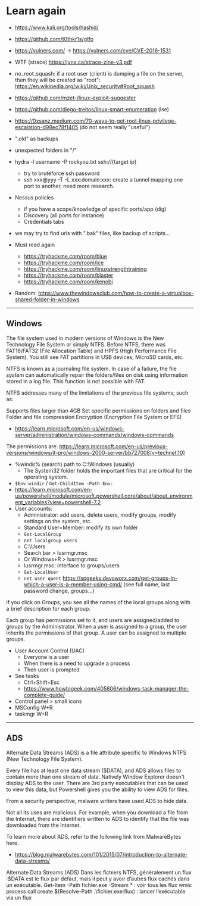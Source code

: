 # Learn again

* https://www.kali.org/tools/hashid/
* https://github.com/t0thkr1s/gtfo
* https://vulners.com/ -> https://vulners.com/cve/CVE-2016-1531
* WTF (strace) https://jvns.ca/strace-zine-v3.pdf
* no_root_squash: if a root user (client) is dumping a file on the server, then they will be created as "root": https://en.wikipedia.org/wiki/Unix_security#Root_squash
* https://github.com/mzet-/linux-exploit-suggester
* https://github.com/diego-treitos/linux-smart-enumeration (lse)
* https://0xsanz.medium.com/70-ways-to-get-root-linux-privilege-escalation-d98ec78f1405 (do not seem really "useful")
* ".old" as backups
* unexpected folders in "/"
* hydra -l username -P rockyou.txt ssh://{target ip}
  * try to bruteforce ssh password
  * ssh xxx@yyy -T -L xxx:domain:xxx: create a tunnel mapping one port to another, need more research.
* Nessus policies
  * if you have a scope/knowledge of specific ports/app (dig)
  * Discovery (all ports for instance)
  * Credentials tabs
* we may try to find urls with ".bak" files, like backup of scripts...

* Must read again
  * https://tryhackme.com/room/blue
  * https://tryhackme.com/room/ice
  * https://tryhackme.com/room/linuxstrengthtraining
  * https://tryhackme.com/room/blaster
  * https://tryhackme.com/room/kenobi

* Random: https://www.thewindowsclub.com/how-to-create-a-virtualbox-shared-folder-in-windows

<hr class="sep-both">

## Windows

The file system used in modern versions of Windows is the New Technology File System or simply NTFS. Before NTFS, there was FAT16/FAT32 (File Allocation Table) and HPFS (High Performance File System). You still see FAT partitions in USB devices, MicroSD cards, etc.

NTFS is known as a journaling file system. In case of a failure, the file system can automatically repair the folders/files on disk using information stored in a log file. This function is not possible with FAT.

NTFS addresses many of the limitations of the previous file systems; such as:

Supports files larger than 4GB
Set specific permissions on folders and files
Folder and file compression
Encryption (Encryption File System or EFS)

* https://learn.microsoft.com/en-us/windows-server/administration/windows-commands/windows-commands

The permissions are: https://learn.microsoft.com/en-us/previous-versions/windows/it-pro/windows-2000-server/bb727008(v=technet.10)

* %windir% (search) path to C:\Windows (usually)
  * The System32 folder holds the important files that are critical for the operating system.
* `$Env:windir` / `Get-ChildItem -Path Env:`
* https://learn.microsoft.com/en-us/powershell/module/microsoft.powershell.core/about/about_environment_variables?view=powershell-7.2
* User accounts: 
  * Administrator: add users, delete users, modify groups, modify settings on the system, etc.
  * Standard User=Member: modify its own folder
  * `Get-LocalGroup`
  * `net localgroup users`
  * C:\Users
  * Search bar > lusrmgr.msc
  * Or Windows+R > lusrmgr.msc
  * lusrmgr.msc: interface to groups/users
  * `Get-LocalUser`
  * `net user quent` https://spgeeks.devoworx.com/get-groups-in-which-a-user-is-a-member-using-cmd/ (see full name, last password change, groups...)

if you click on Groups, you see all the names of the local groups along with a brief description for each group.

Each group has permissions set to it, and users are assigned/added to groups by the Administrator. When a user is assigned to a group, the user inherits the permissions of that group. A user can be assigned to multiple groups.
* User Account Control (UAC)
  * Everyone is a user
  * When there is a need to upgrade a process
  * Then user is prompted
* See tasks
  * Ctrl+Shift+Esc
  * https://www.howtogeek.com/405806/windows-task-manager-the-complete-guide/
* Control panel > small icons
* MSConfig W+R
* taskmgr W+R

<hr class="sep-both">

## ADS

Alternate Data Streams (ADS) is a file attribute specific to Windows NTFS (New Technology File System).

Every file has at least one data stream ($DATA), and ADS allows files to contain more than one stream of data. Natively Window Explorer doesn't display ADS to the user. There are 3rd party executables that can be used to view this data, but Powershell gives you the ability to view ADS for files.

From a security perspective, malware writers have used ADS to hide data.

Not all its uses are malicious. For example, when you download a file from the Internet, there are identifiers written to ADS to identify that the file was downloaded from the Internet.

To learn more about ADS, refer to the following link from MalwareBytes here.

* https://blog.malwarebytes.com/101/2015/07/introduction-to-alternate-data-streams/

Alternate Data Streams (ADS)
Dans les fichiers NTFS, généralement un flux :$DATA est le flux par défaut, mais il peut y avoir d’autres flux cachés dans un exécutable.
Get-Item -Path fichier.exe -Stream * : voir tous les flux
wmic process call create $(Resolve-Path .\fichier.exe:flux) : lancer l’exécutable via un flux
